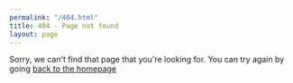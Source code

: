 ```yaml
---
permalink: "/404.html"
title: 404 - Page not found
layout: page
---
```


Sorry, we can't find that page that you're looking for. You can try again by going [back to the homepage]({{site.baseurl}}/about/)
